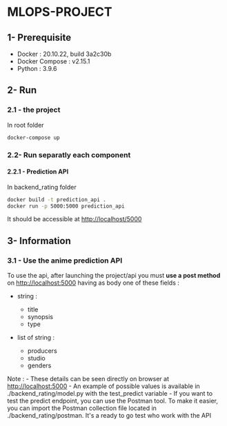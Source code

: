# MLOPS-PROJECT

## 1- Prerequisite

- Docker : 20.10.22, build 3a2c30b
- Docker Compose : v2.15.1
- Python : 3.9.6

## 2- Run

### 2.1 - the project

In root folder

```cmd
docker-compose up
```

### 2.2- Run separatly each component

#### 2.2.1 - Prediction API

In backend_rating folder

```cmd
docker build -t prediction_api .
docker run -p 5000:5000 prediction_api
```

It should be accessible at <http://localhost/5000>

## 3- Information

### 3.1 - Use the anime prediction API

To use the api, after launching the project/api you must **use a post method** on <http://localhost:5000> having as body one of these fields :

- string :
  - title
  - synopsis
  - type

- list of string :
  - producers
  - studio
  - genders

Note :
    - These details can be seen directly on browser at <http://localhost:5000>
    - An example of possible values is available in ./backend_rating/model.py with the test_predict variable
    - If you want to test the predict endpoint, you can use the Postman tool. To make it easier, you can import the Postman collection file located in ./backend_rating/postman. It's a ready to go test who work with the API
